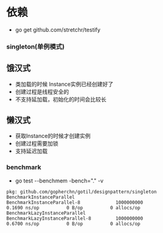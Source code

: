 # 依赖
- go get github.com/stretchr/testify


### singleton(单例模式)
## 饿汉式
- 类加载的时候 Instance实例已经创建好了
- 创建过程是线程安全的
- 不支持延加载，初始化的时间会比较长

## 懒汉式
- 获取Instance的时候才创建实例
- 创建过程需要加锁
- 支持延迟加载

### benchmark

- go test --benchmem -bench="." -v

```
pkg: github.com/gopherchn/gotil/designpattern/singleton
BenchmarkInstanceParallel
BenchmarkInstanceParallel-8             1000000000               0.1690 ns/op          0 B/op          0 allocs/op
BenchmarkLazyInstanceParallel
BenchmarkLazyInstanceParallel-8         1000000000               0.6700 ns/op          0 B/op          0 allocs/op
```
